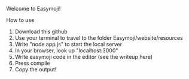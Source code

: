 Welcome to Easymoji!

How to use
1. Download this github
2. Use your terminal to travel to the folder Easymoji/website/resources
3. Write "node app.js" to start the local server
4. In your browser, look up "localhost:3000"
5. Write easymoji code in the editor (see the writeup here)
6. Press compile
7. Copy the output!
